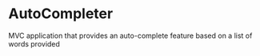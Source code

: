 # AutoCompleter
MVC application that provides an auto-complete feature based on a list of words provided
